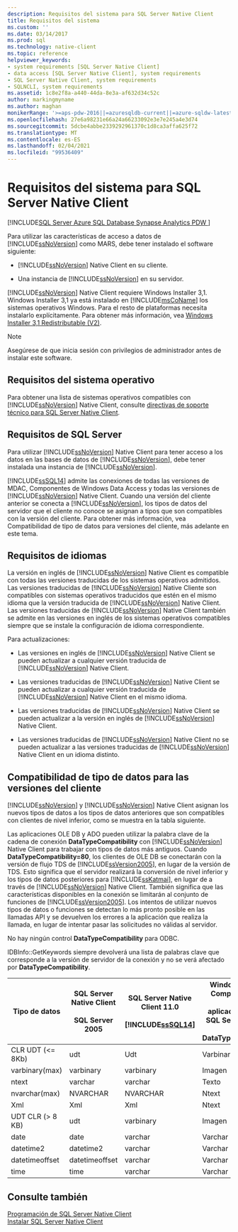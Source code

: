 ```yaml
---
description: Requisitos del sistema para SQL Server Native Client
title: Requisitos del sistema
ms.custom: ''
ms.date: 03/14/2017
ms.prod: sql
ms.technology: native-client
ms.topic: reference
helpviewer_keywords:
- system requirements [SQL Server Native Client]
- data access [SQL Server Native Client], system requirements
- SQL Server Native Client, system requirements
- SQLNCLI, system requirements
ms.assetid: 1c8e2f8a-a440-44da-8e3a-af632d34c52c
author: markingmyname
ms.author: maghan
monikerRange: '>=aps-pdw-2016||=azuresqldb-current||=azure-sqldw-latest||>=sql-server-2016||>=sql-server-linux-2017||=azuresqldb-mi-current'
ms.openlocfilehash: 27e6a98231e66a24a66233092e3e7e245a4e3d74
ms.sourcegitcommit: 5dcbe4abbe2339292961370c1d8ca3affa625f72
ms.translationtype: MT
ms.contentlocale: es-ES
ms.lasthandoff: 02/04/2021
ms.locfileid: "99536409"
---
```

# <a name="system-requirements-for-sql-server-native-client"></a>Requisitos del sistema para SQL Server Native Client
[!INCLUDE[SQL Server Azure SQL Database Synapse Analytics PDW ](../../includes/applies-to-version/sql-asdb-asdbmi-asa-pdw.md)]

  Para utilizar las características de acceso a datos de [!INCLUDE[ssNoVersion](../../includes/ssnoversion-md.md)] como MARS, debe tener instalado el software siguiente:  
  
-   [!INCLUDE[ssNoVersion](../../includes/ssnoversion-md.md)] Native Client en su cliente.  
  
-   Una instancia de [!INCLUDE[ssNoVersion](../../includes/ssnoversion-md.md)] en su servidor.  
  
 [!INCLUDE[ssNoVersion](../../includes/ssnoversion-md.md)] Native Client requiere Windows Installer 3,1. Windows Installer 3,1 ya está instalado en [!INCLUDE[msCoName](../../includes/msconame-md.md)] los sistemas operativos Windows. Para el resto de plataformas necesita instalarlo explícitamente. Para obtener más información, vea [Windows Installer 3,1 Redistributable (V2)](https://www.microsoft.com/download/details.aspx?id=25).  
  
> [!NOTE]  
>  Asegúrese de que inicia sesión con privilegios de administrador antes de instalar este software.  
  
## <a name="operating-system-requirements"></a>Requisitos del sistema operativo  
 Para obtener una lista de sistemas operativos compatibles con [!INCLUDE[ssNoVersion](../../includes/ssnoversion-md.md)] Native Client, consulte [directivas de soporte técnico para SQL Server Native Client](../../relational-databases/native-client/applications/support-policies-for-sql-server-native-client.md).  
  
## <a name="sql-server-requirements"></a>Requisitos de SQL Server  
 Para utilizar [!INCLUDE[ssNoVersion](../../includes/ssnoversion-md.md)] Native Client para tener acceso a los datos en las bases de datos de [!INCLUDE[ssNoVersion](../../includes/ssnoversion-md.md)], debe tener instalada una instancia de [!INCLUDE[ssNoVersion](../../includes/ssnoversion-md.md)].  
  
 [!INCLUDE[ssSQL14](../../includes/sssql14-md.md)] admite las conexiones de todas las versiones de MDAC, Componentes de Windows Data Access y todas las versiones de [!INCLUDE[ssNoVersion](../../includes/ssnoversion-md.md)] Native Client. Cuando una versión del cliente anterior se conecta a [!INCLUDE[ssNoVersion](../../includes/ssnoversion-md.md)], los tipos de datos del servidor que el cliente no conoce se asignan a tipos que son compatibles con la versión del cliente. Para obtener más información, vea Compatibilidad de tipo de datos para versiones del cliente, más adelante en este tema.  
  
## <a name="cross-language-requirements"></a>Requisitos de idiomas  
 La versión en inglés de [!INCLUDE[ssNoVersion](../../includes/ssnoversion-md.md)] Native Client es compatible con todas las versiones traducidas de los sistemas operativos admitidos. Las versiones traducidas de [!INCLUDE[ssNoVersion](../../includes/ssnoversion-md.md)] Native Cliente son compatibles con sistemas operativos traducidos que estén en el mismo idioma que la versión traducida de [!INCLUDE[ssNoVersion](../../includes/ssnoversion-md.md)] Native Client. Las versiones traducidas de [!INCLUDE[ssNoVersion](../../includes/ssnoversion-md.md)] Native Client también se admite en las versiones en inglés de los sistemas operativos compatibles siempre que se instale la configuración de idioma correspondiente.  
  
 Para actualizaciones:  
  
-   Las versiones en inglés de [!INCLUDE[ssNoVersion](../../includes/ssnoversion-md.md)] Native Client se pueden actualizar a cualquier versión traducida de [!INCLUDE[ssNoVersion](../../includes/ssnoversion-md.md)] Native Client.  
  
-   Las versiones traducidas de [!INCLUDE[ssNoVersion](../../includes/ssnoversion-md.md)] Native Client se pueden actualizar a cualquier versión traducida de [!INCLUDE[ssNoVersion](../../includes/ssnoversion-md.md)] Native Client en el mismo idioma.  
  
-   Las versiones traducidas de [!INCLUDE[ssNoVersion](../../includes/ssnoversion-md.md)] Native Client se pueden actualizar a la versión en inglés de [!INCLUDE[ssNoVersion](../../includes/ssnoversion-md.md)] Native Client.  
  
-   Las versiones traducidas de [!INCLUDE[ssNoVersion](../../includes/ssnoversion-md.md)] Native Client no se pueden actualizar a las versiones traducidas de [!INCLUDE[ssNoVersion](../../includes/ssnoversion-md.md)] Native Client en un idioma distinto.  
  
## <a name="data-type-compatibility-for-client-versions"></a>Compatibilidad de tipo de datos para las versiones del cliente  
 [!INCLUDE[ssNoVersion](../../includes/ssnoversion-md.md)] y [!INCLUDE[ssNoVersion](../../includes/ssnoversion-md.md)] Native Client asignan los nuevos tipos de datos a los tipos de datos anteriores que son compatibles con clientes de nivel inferior, como se muestra en la tabla siguiente.  
  
 Las aplicaciones OLE DB y ADO pueden utilizar la palabra clave de la cadena de conexión **DataTypeCompatibility** con [!INCLUDE[ssNoVersion](../../includes/ssnoversion-md.md)] Native Client para trabajar con tipos de datos más antiguos. Cuando **DataTypeCompatibility=80**, los clientes de OLE DB se conectarán con la versión de flujo TDS de [!INCLUDE[ssVersion2005](../../includes/ssversion2005-md.md)], en lugar de la versión de TDS. Esto significa que el servidor realizará la conversión de nivel inferior y los tipos de datos posteriores para [!INCLUDE[ssKatmai](../../includes/sskatmai-md.md)], en lugar de a través de [!INCLUDE[ssNoVersion](../../includes/ssnoversion-md.md)] Native Client. También significa que las características disponibles en la conexión se limitarán al conjunto de funciones de [!INCLUDE[ssVersion2005](../../includes/ssversion2005-md.md)]. Los intentos de utilizar nuevos tipos de datos o funciones se detectan lo más pronto posible en las llamadas API y se devuelven los errores a la aplicación que realiza la llamada, en lugar de intentar pasar las solicitudes no válidas al servidor.  
  
 No hay ningún control **DataTypeCompatibility** para ODBC.  
  
 IDBInfo::GetKeywords siempre devolverá una lista de palabras clave que corresponde a la versión de servidor de la conexión y no se verá afectado por **DataTypeCompatibility**.  
  
|Tipo de datos|SQL Server Native Client<br /><br /> SQL Server 2005|SQL Server Native Client 11.0<br /><br /> [!INCLUDE[ssSQL14](../../includes/sssql14-md.md)]|Windows Data Access Components, MDAC y<br /><br /> aplicaciones OLE DB de SQL Server Native Client con DataTypeCompatibility=80|  
|---------------|--------------------------------------------------|-------------------------------------------------------------|-------------------------------------------------------------------------------------------------------------------------------|  
|CLR UDT (\<= 8Kb)|udt|Udt|Varbinary|  
|varbinary(max)|varbinary|varbinary|Imagen|  
|ntext|varchar|varchar|Texto|  
|nvarchar(max)|NVARCHAR|NVARCHAR|Ntext|  
|Xml|Xml|Xml|Ntext|  
|UDT CLR (> 8 KB)|udt|varbinary|Imagen|  
|date|date|varchar|Varchar|  
|datetime2|datetime2|varchar|Varchar|  
|datetimeoffset|datetimeoffset|varchar|Varchar|  
|time|time|varchar|Varchar|  
  
## <a name="see-also"></a>Consulte también  
 [Programación de SQL Server Native Client](../../relational-databases/native-client/sql-server-native-client-programming.md)   
 [Instalar SQL Server Native Client](../../relational-databases/native-client/applications/installing-sql-server-native-client.md)  
  
  

